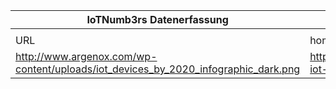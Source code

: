|IoTNumb3rs Datenerfassung|||||||||||
| ---- | ---- | ---- | ---- | ---- | ---- | ---- | ---- | ---- | ---- | ---- |
||||||||||||
|URL|home_url|filename|device_class|device_count|market_class|market_volume|prognosis_year|publication_year|authorship_class|Dropbox folder|
|http://www.argenox.com/wp-content/uploads/iot_devices_by_2020_infographic_dark.png|http://www.argenox.com/wifi-iot-connectivity/|file13_iot_devices_by_2020_infographic_dark.png||||||||MariaMarg/20190113-1500|
